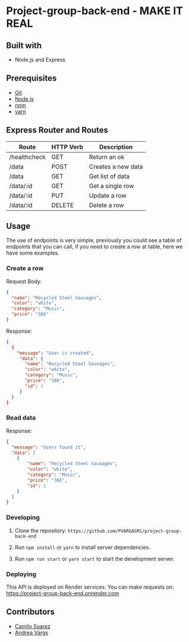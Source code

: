 # Project-group-back-end - MAKE IT REAL

## Built with

- Node.js and Express

## Prerequisites

- [Git](https://git-scm.com/downloads)
- [Node.js](https://nodejs.org)
- [npm](https://www.npmjs.com/)
- [yarn](https://classic.yarnpkg.com/lang/en/docs/install/#mac-stable)

## Express Router and Routes




| Route        | HTTP Verb | Description             |
|--------------|-----------|-------------------------|
| /healthcheck | GET       | Return an ok            |
| /data        | POST      | Creates a new data      |
| /data        | GET       | Get list of data        |
| /data/:id    | GET       | Get a single row        |
| /data/:id    | PUT       | Update a row            |
| /data/:id    | DELETE    | Delete a row            | 

## Usage
The use of endpoints is very simple, previously you could see a table of endpoints that you can call, if you need to create a row at table, here we have some examples.

### Create a **row** 

Request Body:

```json
{
  "name": "Recycled Steel Sausages",
  "color": "white",
  "category": "Music",
  "price": "386"
}
```

Response:

```json
{
  {
    "message": "User is created",
     "data": {
       "name": "Recycled Steel Sausages",
       "color": "white",
       "category": "Music",
       "price": "386",
       "id": 1
     }
  }
}
```

### Read **data**

Response:

```json
{
  "message": "Users found it",
  "data": [
    {
        "name": "Recycled Steel Sausages",
        "color": "white",
        "category": "Music",
        "price": "386",
        "id": 1
    }
  ]
}
```


### Developing

1. Clone the repository: `https://github.com/PVARGASM1/project-group-back-end`

2. Run `npm install` or `yarn` to install server dependencies.

3. Run `npm run start` or `yarn start` to start the development server.

### Deploying

This API is deployed on Render services. You can make requests on: 
 https://project-group-back-end.onrender.com

## Contributors

- [Camilo Suarez](https://github.com/Camilo-Suarez98)
- [Andrea Vargs](https://github.com/PVARGASM1)
